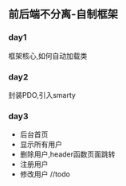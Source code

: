 ## 前后端不分离-自制框架

### day1

框架核心,如何自动加载类

### day2

封装PDO,引入smarty

### day3

- 后台首页
- 显示所有用户 
- 删除用户,header函数页面跳转
- 注册用户 
- 修改用户 //todo